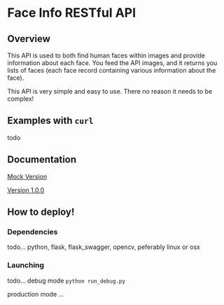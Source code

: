 # Face Info RESTful API

## Overview

This API is used to both find human faces within images and provide information about each face. You feed the API images, and it returns you lists of faces (each face record containing various information about the face).

This API is very simple and easy to use. There no reason it needs to be complex!

## Examples with `curl`

todo

## Documentation

[Mock Version](docs/vmock.md)

[Version 1.0.0](docs/v100.md)

## How to deploy!

### Dependencies

todo... python, flask, flask\_swagger, opencv, peferably linux or osx

### Launching

todo... debug mode `python run_debug.py`

production mode ...
